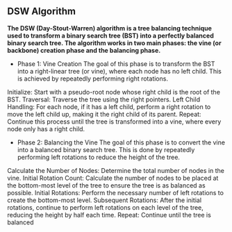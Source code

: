 ## DSW Algorithm
**The DSW (Day-Stout-Warren) algorithm is a tree balancing technique used to transform a binary search tree (BST) into a perfectly balanced binary search tree. The algorithm works in two main phases: the vine (or backbone) creation phase and the balancing phase.**

* Phase 1: Vine Creation
The goal of this phase is to transform the BST into a right-linear tree (or vine), where each node has no left child. This is achieved by repeatedly performing right rotations.

Initialize: Start with a pseudo-root node whose right child is the root of the BST.
Traversal: Traverse the tree using the right pointers.
Left Child Handling: For each node, if it has a left child, perform a right rotation to move the left child up, making it the right child of its parent.
Repeat: Continue this process until the tree is transformed into a vine, where every node only has a right child.

* Phase 2: Balancing the Vine
The goal of this phase is to convert the vine into a balanced binary search tree. This is done by repeatedly performing left rotations to reduce the height of the tree.

Calculate the Number of Nodes: Determine the total number of nodes in the vine.
Initial Rotation Count: Calculate the number of nodes to be placed at the bottom-most level of the tree to ensure the tree is as balanced as possible.
Initial Rotations: Perform the necessary number of left rotations to create the bottom-most level.
Subsequent Rotations: After the initial rotations, continue to perform left rotations on each level of the tree, reducing the height by half each time.
Repeat: Continue until the tree is balanced
